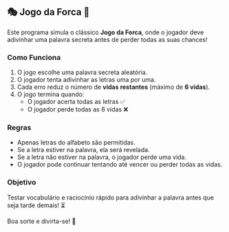 ## 🎭 Jogo da Forca 📝  

Este programa simula o clássico **Jogo da Forca**, onde o jogador deve adivinhar uma palavra secreta antes de perder todas as suas chances!  

### Como Funciona  
1. O jogo escolhe uma palavra secreta aleatória.  
2. O jogador tenta adivinhar as letras uma por uma.  
3. Cada erro reduz o número de **vidas restantes** (máximo de **6 vidas**).  
4. O jogo termina quando:  
   - O jogador acerta todas as letras ✅  
   - O jogador perde todas as 6 vidas ❌  

### Regras  
- Apenas letras do alfabeto são permitidas.  
- Se a letra estiver na palavra, ela será revelada.  
- Se a letra não estiver na palavra, o jogador perde uma vida.  
- O jogador pode continuar tentando até vencer ou perder todas as vidas.  

### Objetivo  
Testar vocabulário e raciocínio rápido para adivinhar a palavra antes que seja tarde demais! ⏳  

Boa sorte e divirta-se! 🎉  
